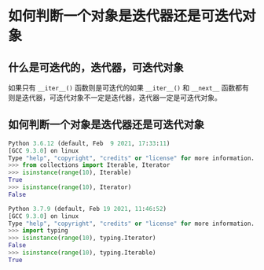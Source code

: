 # 如何判断一个对象是迭代器还是可迭代对象

## 什么是可迭代的，迭代器，可迭代对象

如果只有 `__iter__()` 函数则是可迭代的如果 `__iter__()` 和 `__next__` 函数都有则是迭代器，可迭代对象不一定是迭代器，迭代器一定是可迭代对象。

## 如何判断一个对象是迭代器还是可迭代对象

``` Python
Python 3.6.12 (default, Feb  9 2021, 17:33:11) 
[GCC 9.3.0] on linux
Type "help", "copyright", "credits" or "license" for more information.
>>> from collections import Iterable, Iterator
>>> isinstance(range(10), Iterable)
True
>>> isinstance(range(10), Iterator)
False
```

``` Python
Python 3.7.9 (default, Feb 19 2021, 11:46:52) 
[GCC 9.3.0] on linux
Type "help", "copyright", "credits" or "license" for more information.
>>> import typing
>>> isinstance(range(10), typing.Iterator)
False
>>> isinstance(range(10), typing.Iterable)
True
```
